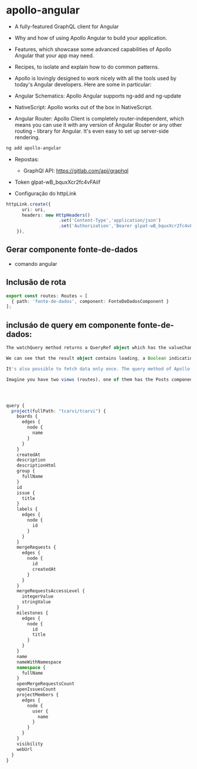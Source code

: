 # apollo-angular
- A fully-featured GraphQL client for Angular
- Why and how of using Apollo Angular to build your application.
- Features, which showcase some advanced capabilities of Apollo Angular that your app may need.
- Recipes, to isolate and explain how to do common patterns.

- Apollo is lovingly designed to work nicely with all the tools used by today's Angular developers. Here are some in particular:
- Angular Schematics: Apollo Angular supports ng-add and ng-update
- NativeScript: Apollo works out of the box in NativeScript.
- Angular Router: Apollo Client is completely router-independent, which means you can use it with any version of Angular Router or any other routing - library for Angular. It's even easy to set up server-side rendering.

```bash
ng add apollo-angular
```  
- Repostas:
    - GraphQl API: https://gitlab.com/api/graphql 

- Token
glpat-wB_bquxXcr2fc4vFAiif


- Configuração do httpLink
```typescript
httpLink.create({
      uri: uri,
      headers: new HttpHeaders()
                    .set('Content-Type','application/json')
                    .set('Authorization','Bearer glpat-wB_bquxXcr2fc4vFAiif')
    }),
``` 

## Gerar componente fonte-de-dados
- comando angular

## Inclusão de rota
```typescript
export const routes: Routes = [
  { path: 'fonte-de-dados', component: FonteDeDadosComponent }
];
```  

## inclusáo de query em componente fonte-de-dados:

```typescript
The watchQuery method returns a QueryRef object which has the valueChanges property that is an Observable.

We can see that the result object contains loading, a Boolean indicating if the query is "in-flight." The observable will only emit once when the query is complete, and loading will be set to false unless you set the watchQuery parameters notifyOnNetworkStatusChange to true. Once the query has completed, it will also contain a data object with posts, the field we've picked out in GetPosts operation.

It's also possible to fetch data only once. The query method of Apollo service returns an Observable that also resolves with the same result as above.

Imagine you have two views (routes), one of them has the Posts component. When you switch between views, you'll notice that the list of posts loads instantly the second time. This is the Apollo cache at work!




query {
  project(fullPath: "tcarvi/tcarvi") {
    boards {
      edges {
        node {
          name
        }
      }
    }
    createdAt
    description
    descriptionHtml
    group {
      fullName
    }
    id
    issue {
      title
    }
    labels {
      edges {
        node {
          id
        }
      }
    }
    mergeRequests {
      edges {
        node {
          id
          createdAt
        }
      }
    }
    mergeRequestsAccessLevel {
      integerValue
      stringValue
    }
    milestones {
      edges {
        node {
          id
          title
        }
      }
    }
    name
    nameWithNamespace
    namespace {
      fullName
    }
    openMergeRequestsCount
    openIssuesCount
    projectMembers {
      edges {
        node {
          user {
            name
          }
        }
      }
    }
    visibility
    webUrl
  }
}
```  
